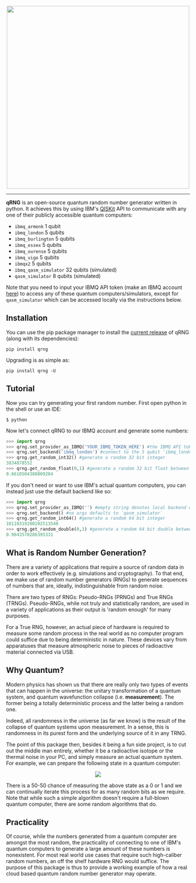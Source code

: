 <p align="center">
  <img src="https://github.com/ozanerhansha/qRNG/blob/master/qRNG.png?raw=true" width="500px"/>
</p>

-----------------

**qRNG** is an open-source quantum random number generator written in python. It achieves this by using IBM's [QISKit](https://qiskit.org/) API to communicate with any one of their publicly accessible quantum computers:

- `ibmq_armonk` 1 qubit
- `ibmq_london` 5 qubits
- `ibmq_burlington` 5 qubits
- `ibmq_essex` 5 qubits
- `ibmq_ourense` 5 qubits
- `ibmq_vigo` 5 qubits
- `ibmqx2` 5 qubits
- `ibmq_qasm_simulator` 32 qubits (simulated)
- `qasm_simulator` 8 qubits (simulated)

Note that you need to input your IBMQ API token (make an IBMQ account [here](https://quantum-computing.ibm.com/)) to access any of these quantum computers/simulators, except for  `qasm_simulator` which can be accessed locally via the instructions below.

## Installation
You can use the pip package manager to install the [current release](https://pypi.org/project/qrng/) of qRNG (along with its dependencies):
```
pip install qrng
```

Upgrading is as simple as:
```
pip install qrng -U
```
## Tutorial
Now you can try generating your first random number. First open python in the shell or use an IDE:
```shell
$ python
```
Now let's connect qRNG to our IBMQ account and generate some numbers:
```python
>>> import qrng
>>> qrng.set_provider_as_IBMQ('YOUR_IBMQ_TOKEN_HERE') #the IBMQ API token from your dashboard
>>> qrng.set_backend('ibmq_london') #connect to the 5 qubit 'ibmq_london' quantum computer
>>> qrng.get_random_int32() #generate a random 32 bit integer
3834878552
>>> qrng.get_random_float(0,1) #generate a random 32 bit float between 0 to 1
0.6610504388809204
```

If you don't need or want to use IBM's actual quantum computers, you can instead just use the default backend like so:
```python
>>> import qrng
>>> qrng.set_provider_as_IBMQ('') #empty string denotes local backend which can only use 'qasm_simulator'
>>> qrng.set_backend() #no args defaults to `qasm_simulator`
>>> qrng.get_random_int64() #generate a random 64 bit integer
10110319200202513540
>>> qrng.get_random_double(0,1) #generate a random 64 bit double between 0 to 1
0.9843570286395331
```

<!-- For a more detailed tutorial, including connecting to quantum hardware, click here. -->

## What is Random Number Generation?
There are a variety of applications that require a source of random data in order to work effectively (e.g. simulations and cryptography). To that end, we make use of random number generators (RNGs) to generate sequences of numbers that are, ideally, indistinguishable from random noise.

There are two types of RNGs: Pseudo-RNGs (PRNGs) and True RNGs (TRNGs). Pseudo-RNGs, while not truly and statistically random, are used in a variety of applications as their output is 'random enough' for many purposes.

For a True RNG, however, an actual piece of hardware is required to measure some random process in the real world as no computer program could suffice due to being deterministic in nature. These devices vary from apparatuses that measure atmospheric noise to pieces of radioactive material connected via USB.

## Why Quantum?
Modern physics has shown us that there are really only two types of events that can happen in the universe: the unitary transformation of a quantum system, and quantum wavefunction collapse (i.e. **measurement**). The former being a totally deterministic process and the latter being a random one.

Indeed, all randomness in the universe (as far we know) is the result of the collapse of quantum systems upon measurement. In a sense, this is randomness in its purest form and the underlying source of it in any TRNG.

The point of this package then, besides it being a fun side project, is to cut out the middle man entirely, whether it be a radioactive isotope or the thermal noise in your PC, and simply measure an actual quantum system. For example, we can prepare the following state in a quantum computer:

<p align="center">
  <img src="https://latex.codecogs.com/png.latex?%5Cbg_black%20%5Clarge%20%5Cdpi%7B150%7D%26space%3B%5Cleft%7C%7B%5Cpsi%7D%5Cright%5Crangle%26space%3B%3D%5Cfrac%7B1%7D%7B%5Csqrt%26space%3B2%7D%5Cleft%7C%7B0%7D%5Cright%5Crangle%26space%3B%26plus%3B%5Cfrac%7B1%7D%7B%5Csqrt%26space%3B2%7D%5Cleft%7C%7B1%7D%5Cright%5Crangle" />
</p>

There is a 50-50 chance of measuring the above state as a 0 or 1 and we can continually iterate this process for as many random bits as we require. Note that while such a simple algorithm doesn't require a full-blown quantum computer, there are some random algorithms that do.

## Practicality
Of course, while the numbers generated from a quantum computer are amongst the most random, the practicality of connecting to one of IBM's quantum computers to generate a large amount of these numbers is nonexistent. For most real world use cases that require such high-caliber random numbers, an off the shelf hardware RNG would suffice. The purpose of this package is thus to provide a working example of how a real cloud based quantum random number generator may operate.
